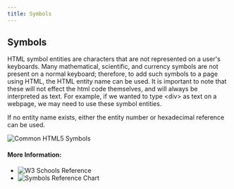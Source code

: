 ```yaml
---
title: Symbols
---
```


## Symbols

HTML symbol entities are characters that are not represented on a user's keyboards. Many mathematical, scientific, and currency symbols
are not present on a normal keyboard; therefore, to add such symbols to a page using HTML, the HTML entity name can be used.
It is important to note that these will not effect the html code themselves, and will always be interpreted as text. For example, if we wanted to type &lt;div&gt; as text on a webpage, we may need to use these symbol entities.

If no entity name exists, either the entity number or hexadecimal reference can be used.

![Common HTML5 Symbols](http://ways2web.weebly.com/uploads/5/4/4/8/54485903/8779038_orig.png)

#### More Information:

* ![W3 Schools Reference](https://www.w3schools.com/html/html_symbols.asp)
* ![Symbols Reference Chart](https://dev.w3.org/html5/html-author/charref)
